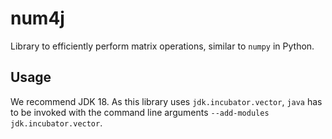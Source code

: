# num4j
Library to efficiently perform matrix operations, similar to `numpy` in Python.

## Usage
We recommend JDK 18. As this library uses `jdk.incubator.vector`,
`java` has to be invoked with the command line arguments `--add-modules jdk.incubator.vector`.